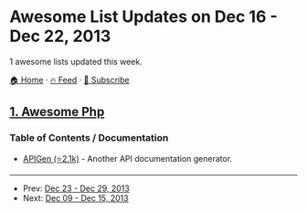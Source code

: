 # Awesome List Updates on Dec 16 - Dec 22, 2013

1 awesome lists updated this week.

[🏠 Home](/README.md) · [🔥 Feed](https://test.trackawesomelist.com/week/feed.xml) · [📮 Subscribe](https://trackawesomelist.us17.list-manage.com/subscribe?u=d2f0117aa829c83a63ec63c2f&id=36a103854c)



## [1. Awesome Php](/content/ziadoz/awesome-php/week/README.md)

### Table of Contents / Documentation

*   [APIGen (⭐2.1k)](https://github.com/apigen/apigen) - Another API documentation generator.

---

- Prev: [Dec 23 - Dec 29, 2013](/content/2013/51/README.md)
- Next: [Dec 09 - Dec 15, 2013](/content/2013/49/README.md)